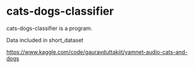 # cats-dogs-classifier
cats-dogs-classifier is a program.

Data included in short_dataset

https://www.kaggle.com/code/gauravduttakiit/yamnet-audio-cats-and-dogs
